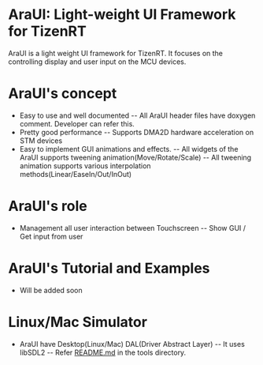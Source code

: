 # AraUI: Light-weight UI Framework for TizenRT

AraUI is a light weight UI framework for TizenRT.
It focuses on the controlling display and user input on the MCU devices.

# AraUI's concept
  - Easy to use and well documented
  -- All AraUI header files have doxygen comment. Developer can refer this.
  - Pretty good performance
  -- Supports DMA2D hardware acceleration on STM devices
  - Easy to implement GUI animations and effects.
  -- All widgets of the AraUI supports tweening animation(Move/Rotate/Scale)
  -- All tweening animation supports various interpolation methods(Linear/EaseIn/Out/InOut)

# AraUI's role
  - Management all user interaction between Touchscreen
  -- Show GUI / Get input from user

# AraUI's Tutorial and Examples
  - Will be added soon

# Linux/Mac Simulator
  - AraUI have Desktop(Linux/Mac) DAL(Driver Abstract Layer)
  -- It uses libSDL2
  -- Refer [README.md](https://github.com/Samsung/TizenRT/blob/master/tools/araui/sim/README.md) in the tools directory.
